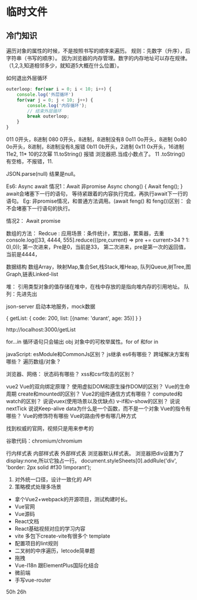 # 临时文件

## 冷门知识

遍历对象的属性的时候，不是按照书写的顺序来遍历。
规则：先数字（升序），后字符串（书写的顺序）。
因为浏览器的内存管理。数字的内存地址可以存在规律。（1,2,3,知道相邻多少，就知道5大概在什么位置）。

如何退出外层循环

```js
outerloop: for(var i = 0; i < 10; i++) {
    console.log('外层循环')
    for(var j = 0; j < 10; j++) {
        console.log('内存循环');
        // 结束外层循环
        break outerloop;
    }
}
```

011  0开头，8进制
080  0开头，8进制，8进制没有8
0o11  0o开头，8进制
0o80  0o开头，8进制，8进制没有8,报错
0b11  0b开头，2进制
0x11  0x开头，16进制
11e2,  11* 10的2次幂
11.toString()  报错  浏览器把.当成小数点了。
11 .toString()  有空格，不报错，11.

JSON.parse(null) 结果是null。


Es6:
Async await
情况1：Await 非promise
Async chong() {
Await feng();
}
await会堵塞下一行的语句， 等待紧跟着的内容执行完成，再执行await下一行的语句。
Eg: 非promise情况，和普通方法调用。(await feng() 和 feng())区别：
会不会堵塞下一行语句的执行。

情况2： Await promise


数组的方法：
Redcue : 应用场景：条件统计，累加器，累乘器，去重
console.log([33, 4444, 555].reduce(((pre,current) => pre += current>34 ? 1: 0),0));	
第一次进来，Pre是0，当前是33，
第二次进来，pre是第一次的返回值，当前是4444，

数据结构
数组Array，映射Map,集合Set,栈Stack,堆Heap, 队列Queue,树Tree,图Graph,链表Linked-list


堆： 引用类型对象的值存储在堆中，在栈中存放的是指向堆内存的引用地址。
队列：先进先出


json-server 启动本地服务，mock数据

{
    getList: {
        code: 200,
        list: [{name: 'durant', age: 35}]
    }
}

http://localhost:3000/getList


for...in 循环语句只会输出 obj 对象中的可枚举属性。for of 和for in 


javaScript:
esModule和CommonJs区别？
js继承
es6有哪些？
跨域解决方案有哪些？
遍历数组/对象？

浏览器、网络：
状态码有哪些？
xss和csrf攻击的区别？

vue2
Vue的双向绑定原理？
使用虚拟DOM和原生操作DOM的区别？
Vue的生命周期
create和mounted的区别？
Vue2的组件通信方式有哪些？
computed和watch的区别？
说说vuex(使用场景以及优缺点)
v-if和v-show的区别？
说说nextTick
说说Keep-alive
data为什么是一个函数，而不是一个对象
Vue的指令有哪些？
Vue的修饰符有哪些
Vue的路由传参有哪几种方式 


找到权威的官网，视频只是用来参考的

谷歌代码：chromium/chromium

行内样式表
内部样式表
外部样式表
浏览器默认样式表。
浏览器把div设置为了display:none,所以它独占一行。
document.styleSheets[0].addRule('div', 'border: 2px solid #f30 !imporant');

1. 对外统一口径，设计一致化的 API
2. 策略模式处理多场景


* 拿个Vue2+webpack的开源项目，测试构建时长。
* Vue官网
* Vue源码
* React文档
* React基础视频对应的学习内容
* vite 多包下create-vite有很多个 template
* 配置项目的lint规则
* 二叉树的中序遍历，letcode简单题
* 拖拽
* Vue-I18n 跟ElementPlus国际化结合
* 微前端
* 手写vue-router

50h  26h

